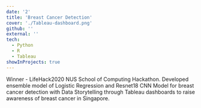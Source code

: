 ```yaml
---
date: '2'
title: 'Breast Cancer Detection'
cover: './Tableau-dashboard.png'
github: ''
external: ''
tech:
  - Python
  - R
  - Tableau
showInProjects: true
---
```


Winner - LifeHack2020 NUS School of Computing Hackathon.
Developed ensemble model of Logistic Regression and Resnet18 CNN Model for breast cancer detection with Data Storytelling through Tableau dashboards to raise awareness of breast cancer in Singapore.
